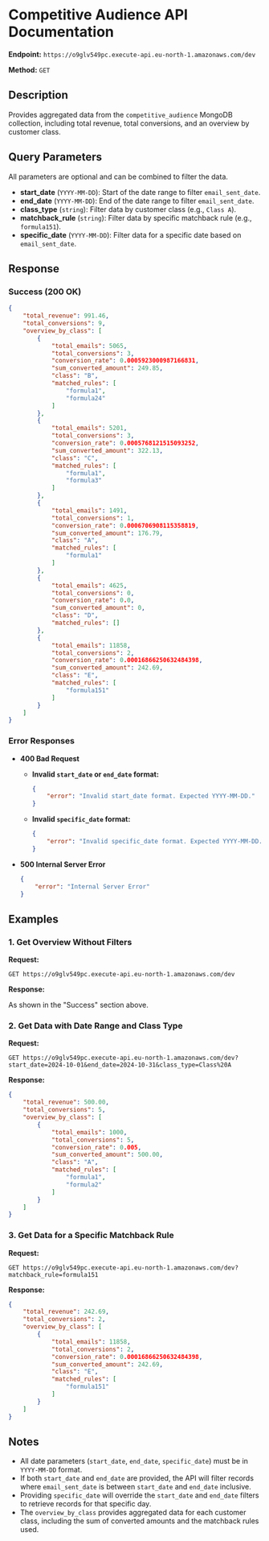 # Competitive Audience API Documentation

**Endpoint:** `https://o9glv549pc.execute-api.eu-north-1.amazonaws.com/dev`

**Method:** `GET`

## Description

Provides aggregated data from the `competitive_audience` MongoDB collection, including total revenue, total conversions, and an overview by customer class.

## Query Parameters

All parameters are optional and can be combined to filter the data.

- **start_date** (`YYYY-MM-DD`): Start of the date range to filter `email_sent_date`.
- **end_date** (`YYYY-MM-DD`): End of the date range to filter `email_sent_date`.
- **class_type** (`string`): Filter data by customer class (e.g., `Class A`).
- **matchback_rule** (`string`): Filter data by specific matchback rule (e.g., `formula151`).
- **specific_date** (`YYYY-MM-DD`): Filter data for a specific date based on `email_sent_date`.

## Response

### Success (200 OK)

```json
{
    "total_revenue": 991.46,
    "total_conversions": 9,
    "overview_by_class": [
        {
            "total_emails": 5065,
            "total_conversions": 3,
            "conversion_rate": 0.0005923000987166831,
            "sum_converted_amount": 249.85,
            "class": "B",
            "matched_rules": [
                "formula1",
                "formula24"
            ]
        },
        {
            "total_emails": 5201,
            "total_conversions": 3,
            "conversion_rate": 0.0005768121515093252,
            "sum_converted_amount": 322.13,
            "class": "C",
            "matched_rules": [
                "formula1",
                "formula3"
            ]
        },
        {
            "total_emails": 1491,
            "total_conversions": 1,
            "conversion_rate": 0.0006706908115358819,
            "sum_converted_amount": 176.79,
            "class": "A",
            "matched_rules": [
                "formula1"
            ]
        },
        {
            "total_emails": 4625,
            "total_conversions": 0,
            "conversion_rate": 0.0,
            "sum_converted_amount": 0,
            "class": "D",
            "matched_rules": []
        },
        {
            "total_emails": 11858,
            "total_conversions": 2,
            "conversion_rate": 0.00016866250632484398,
            "sum_converted_amount": 242.69,
            "class": "E",
            "matched_rules": [
                "formula151"
            ]
        }
    ]
}
```

### Error Responses

- **400 Bad Request**

  - **Invalid `start_date` or `end_date` format:**

    ```json
    {
        "error": "Invalid start_date format. Expected YYYY-MM-DD."
    }
    ```

  - **Invalid `specific_date` format:**

    ```json
    {
        "error": "Invalid specific_date format. Expected YYYY-MM-DD."
    }
    ```

- **500 Internal Server Error**

    ```json
    {
        "error": "Internal Server Error"
    }
    ```

## Examples

### 1. Get Overview Without Filters

**Request:**

```
GET https://o9glv549pc.execute-api.eu-north-1.amazonaws.com/dev
```

**Response:**

As shown in the "Success" section above.

### 2. Get Data with Date Range and Class Type

**Request:**

```
GET https://o9glv549pc.execute-api.eu-north-1.amazonaws.com/dev?start_date=2024-10-01&end_date=2024-10-31&class_type=Class%20A
```

**Response:**

```json
{
    "total_revenue": 500.00,
    "total_conversions": 5,
    "overview_by_class": [
        {
            "total_emails": 1000,
            "total_conversions": 5,
            "conversion_rate": 0.005,
            "sum_converted_amount": 500.00,
            "class": "A",
            "matched_rules": [
                "formula1",
                "formula2"
            ]
        }
    ]
}
```

### 3. Get Data for a Specific Matchback Rule

**Request:**

```
GET https://o9glv549pc.execute-api.eu-north-1.amazonaws.com/dev?matchback_rule=formula151
```

**Response:**

```json
{
    "total_revenue": 242.69,
    "total_conversions": 2,
    "overview_by_class": [
        {
            "total_emails": 11858,
            "total_conversions": 2,
            "conversion_rate": 0.00016866250632484398,
            "sum_converted_amount": 242.69,
            "class": "E",
            "matched_rules": [
                "formula151"
            ]
        }
    ]
}
```

## Notes

- All date parameters (`start_date`, `end_date`, `specific_date`) must be in `YYYY-MM-DD` format.
- If both `start_date` and `end_date` are provided, the API will filter records where `email_sent_date` is between `start_date` and `end_date` inclusive.
- Providing `specific_date` will override the `start_date` and `end_date` filters to retrieve records for that specific day.
- The `overview_by_class` provides aggregated data for each customer class, including the sum of converted amounts and the matchback rules used.
